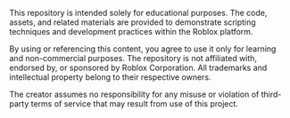 This repository is intended solely for educational purposes. The code, assets, and related materials are provided to demonstrate scripting techniques and development practices within the Roblox platform.

By using or referencing this content, you agree to use it only for learning and non-commercial purposes. The repository is not affiliated with, endorsed by, or sponsored by Roblox Corporation. All trademarks and intellectual property belong to their respective owners.

The creator assumes no responsibility for any misuse or violation of third-party terms of service that may result from use of this project.
